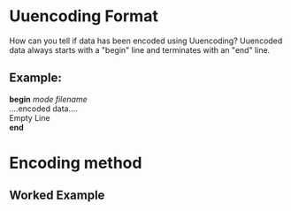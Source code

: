 # Uuencoding Format

How can you tell if data has been encoded using Uuencoding? 
Uuencoded data always starts with a "begin" line and terminates with an "end" line.

## Example: <br />
<b>begin</b> *mode filename* <br />
....encoded data.... <br />
Empty Line <br />
<b>end</b>

# Encoding method

## Worked Example
